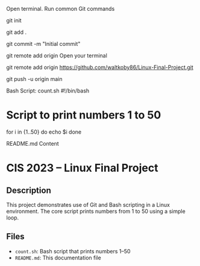 
Open terminal.
Run common Git commands


git init

git add .

git commit -m "Initial commit"

git remote add origin Open your terminal

git remote add origin https://github.com/waltkoby86/Linux-Final-Project.git

git push -u origin main


Bash Script: count.sh
#!/bin/bash
# Script to print numbers 1 to 50
for i in {1..50}
do
  echo $i
done

README.md Content
# CIS 2023 – Linux Final Project
## Description
This project demonstrates use of Git and Bash scripting in a Linux environment. The core script prints numbers from 1 to 50 using a simple loop.

## Files
- `count.sh`: Bash script that prints numbers 1–50
- `README.md`: This documentation file
